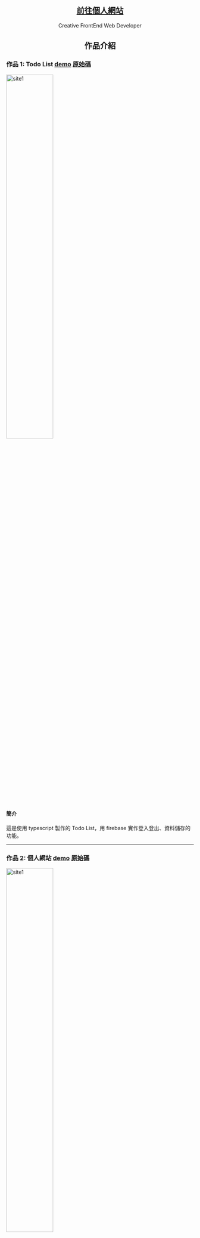 <div class="top-pannel">
<p align="center">
  <a href="https://edinliu.github.io/">
    <h2 align="center">前往個人網站</h2>
  </a>
</p> 
<p align="center">Creative FrontEnd Web Developer</p>

<h2 align="center">作品介紹</h2>
</div>

### 作品 1: Todo List [demo](https://edinliu.github.io/ts-todolist-demo/index.html) [原始碼](https://github.com/edinliu/ts-todolist-source-code)

<img src="https://i.imgur.com/II2Jx3H.png" alt="site1" width="50%"/>

#### 簡介

這是使用 typescript 製作的 Todo List，用 firebase 實作登入登出、資料儲存的功能。

<hr>

### 作品 2: 個人網站 [demo](https://edinliu.github.io/index.html) [原始碼](https://github.com/edinliu/my-website-source-code)

<img src="https://edinliu.github.io/images/preview_this_personal_website.png" alt="site1" width="50%"/>

#### 簡介

使用 webpack 打包工具，並運用 React、React Router、zeit/styled-jsx、CSS、Bootstrap 4...等工具製作成 RWD 的 React SPA 網頁，部署在 github。

1. **<a href="https://github.com/edinliu/my-website-source-code/tree/master/src/components">單文件組件</a>**
   這個個人網站使用 zeit/styled-jsx ，這個工具將 css 與 jsx 整合在一起成為單文件組件。可以很方便地複製到下一個專案使用。使用上只需要添加 Bootstrap.css CDN 到 html 裡面，再依照 zeit/styled-jsx 官網教學安裝相關套件就可以使用了。

2. **<a href="https://github.com/edinliu/my-website-source-code/blob/master/webpack/styles/styleProdRules.js">使用 PurgeCSS 減少 bundle 大小</a>**
   用 PurgeCSS 刪除多餘的 bootstrap css，bundle 大小減少了 133kb。

3. **<a href="https://github.com/edinliu/my-website-source-code/blob/master/src/components/MarkdownViewer.jsx">編譯 markdown</a>**
   用 marked.js 將這個 readme.md 的內容顯示到個人網站中。
4. **<a href="https://github.com/edinliu/my-website-source-code/tree/master/src/serviceWorker.js">PWA</a>**
   使用從 create-react-app 複製來的 serviceWorker.js 製作 PWA

<hr style='page-break-before:always'>

### 作品 3: 留言板 [demo](https://edinliu.github.io/message_board.html) [原始碼](https://github.com/edinliu/my-website-source-code/tree/master/src/pages/MessageBoard)

<img src="https://edinliu.github.io/images/preview_message_board.png" alt="site1" width="50%"/>

#### 簡介

前端使用 React，部署在 github，串接 RESTful api
後端使用 NodeJS 與 Express.js 開發的 RESTful API，部署在 heroku

1. **<a href="https://github.com/edinliu/my-website-source-code/tree/master/src/pages/MessageBoard">前端</a>**
   前端部屬在 github page，串接 Restful API
2. **<a href="https://github.com/edinliu/my-website-source-code/blob/master/webpack/assets/html.js">靜態頁面</a>**
   message_board 頁面是用 react 做的一個組件，使用 react-router-dom 做頁面的切換。由於 github page 沒有伺服器渲染，重新整理頁面、或者是分享連結時會出錯，所以用 html webpack plugin 複製一份 index.html 在 public 資料夾並且更名為 message_board，問題就解決了。
3. **<a href="https://github.com/edinliu/express-message-board-api">後端</a>**
   使用 Express.js 框架，部屬在 heroku。資料儲存方面使用 fs 去對 json 檔案做讀寫，但是過一陣子留言的資料會消失。heroku 官網說他們伺服器關閉資料不會儲存，而且每天會重新啟動。之後會考慮串接資料庫去儲存資料。

#### 使用的工具

1. Preact.js
2. Styled Jsx & Bootstrap
3. Express.js
<hr style='page-break-before:always'>

### 作品 4: Redux Counter [demo](https://edinliu.github.io/redux-counter/index.html) [原始碼](https://github.com/edinliu/redux-counter-source-code)

<img src="https://edinliu.github.io/redux-counter/images/snapshot.png" alt="site1" width="50%"/>

這是用 redux 與 react 製作的簡易 counter

#### 使用的工具

1. Redux
2. React

### 作品 5: 登陸頁面 [demo](https://edinliu.github.io/landing_page/index.html) [原始碼](https://github.com/edinliu/landing_page)

<img src="https://edinliu.github.io/images/preview_landing_page.jpg" alt="site1" width="50%"/>

這個頁面是我姊姊設計的。我使用 illustrator 將 .ai 檔案圖片分群組並且命名，之後用 inline svg + css 的屬性選擇器製作動畫。

#### 使用的工具

Gulp, Sass, Pug, illustrator
